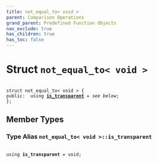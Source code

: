 ```yaml
---
title: not_equal_to< void >
parent: Comparison Operations
grand_parent: Predefined Function Objects
nav_exclude: true
has_children: true
has_toc: false
---
```


# Struct `not_equal_to< void >`

<code class="doxybook">
<span>struct not&#95;equal&#95;to&lt; void &gt; {</span>
<span>public:</span><span>&nbsp;&nbsp;using <b><a href="/thrust/api/classes/structnot__equal__to_3_01void_01_4.html#using-is_transparent">is&#95;transparent</a></b> = <i>see below</i>;</span>
<span>};</span>
</code>

## Member Types

<h3 id="using-is_transparent">
Type Alias <code>not&#95;equal&#95;to&lt; void &gt;::is&#95;transparent</code>
</h3>

<code class="doxybook">
<span>using <b>is_transparent</b> = void;</span></code>


